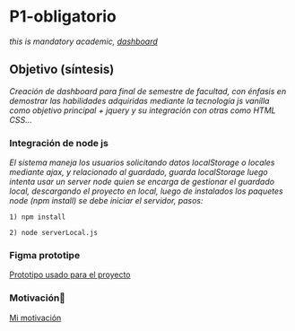 # P1-obligatorio
_this is mandatory academic, [dashboard](https://pablodelfante.github.io/P1-obligatorio/)_

## Objetivo (síntesis)
_Creación de dashboard para final de semestre de facultad, con énfasis en demostrar las habilidades adquiridas mediante la tecnología js vanilla como objetivo principal + jquery y su integración con otras como HTML CSS..._

### Integración de node js
_El sistema maneja los usuarios solicitando datos localStorage o locales mediante ajax, y relacionado al guardado, guarda localStorage luego intenta usar un server node quien se encarga de gestionar el guardado local, descargando el proyecto en local, luego de instalados los paquetes node (npm install) se debe iniciar el servidor, pasos:_
```
1) npm install
```
```
2) node serverLocal.js
```

### Figma prototipe
[Prototipo usado para el proyecto](https://www.figma.com/file/3ddIEwlSBEkqcHiSXSeXhc/JS-Dashboard?node-id=0%3A1)

### Motivación🚀
[Mi motivación](https://www.youtube.com/watch?v=n9kUnacewDA&ab_channel=PopArtDiscos)
